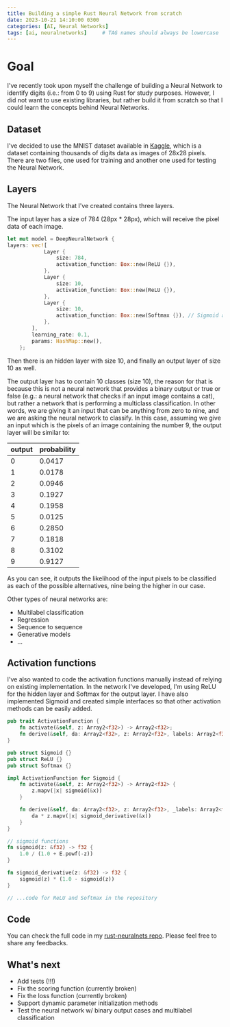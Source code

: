 ```yaml
---
title: Building a simple Rust Neural Network from scratch
date: 2023-10-21 14:10:00 0300
categories: [AI, Neural Networks]
tags: [ai, neuralnetworks]     # TAG names should always be lowercase
---
```


# Goal

I've recently took upon myself the challenge of building a Neural Network to identify digits (i.e.: from 0 to 9) using Rust for study purposes. However, I did not want to use existing libraries, but rather build it from scratch so that I could learn the concepts behind Neural Networks. 

## Dataset

I've decided to use the MNIST dataset available in [Kaggle](https://www.kaggle.com/datasets/oddrationale/mnist-in-csv), which is a dataset containing thousands of digits data as images of 28x28 pixels. There are two files, one used for training and another one used for testing the Neural Network.

## Layers

The Neural Network that I've created contains three layers. 

The input layer has a size of 784 (28px * 28px), which will receive the pixel data of each image. 

```rust
let mut model = DeepNeuralNetwork {
layers: vec![
            Layer {
                size: 784,
                activation_function: Box::new(ReLU {}),
            },
            Layer {
                size: 10,
                activation_function: Box::new(ReLU {}),
            },
            Layer {
                size: 10,
                activation_function: Box::new(Softmax {}), // Sigmoid also supported
            },
        ],
        learning_rate: 0.1,
        params: HashMap::new(),
    };
```

Then there is an hidden layer with size 10, and finally an output layer of size 10 as well. 

The output layer has to contain 10 classes (size 10), the reason for that is because this is not a neural network that provides a binary output or true or false (e.g.: a neural network that checks if an input image contains a cat), but rather a network that is performing a multiclass classification. In other words, we are giving it an input that can be anything from zero to nine, and we are asking the neural network to classify. In this case, assuming we give an input which is the pixels of an image containing the number 9, the output layer will be similar to:

| output | probability |
|--------|-------------|
| 0      | 0.0417      |
| 1      | 0.0178      |
| 2      | 0.0946      |
| 3      | 0.1927      |
| 4      | 0.1958      |
| 5      | 0.0125      |
| 6      | 0.2850      |
| 7      | 0.1818      |
| 8      | 0.3102      |
| 9      | 0.9127      |

As you can see, it outputs the likelihood of the input pixels to be classified as each of the possible alternatives, nine being the higher in our case.

Other types of neural networks are:

- Multilabel classification 
- Regression 
- Sequence to sequence
- Generative models
- ...

## Activation functions

I've also wanted to code the activation functions manually instead of relying on existing implementation. In the network I've developed, I'm using ReLU for the hidden layer and Softmax for the output layer. I have also implemented Sigmoid and created simple interfaces so that other activation methods can be easily added.

```rust
pub trait ActivationFunction {
    fn activate(&self, z: Array2<f32>) -> Array2<f32>;
    fn derive(&self, da: Array2<f32>, z: Array2<f32>, labels: Array2<f32>) -> Array2<f32>;
}

pub struct Sigmoid {}
pub struct ReLU {}
pub struct Softmax {}

impl ActivationFunction for Sigmoid {
    fn activate(&self, z: Array2<f32>) -> Array2<f32> {
        z.mapv(|x| sigmoid(&x))
    }

    fn derive(&self, da: Array2<f32>, z: Array2<f32>, _labels: Array2<f32>) -> Array2<f32> {
        da * z.mapv(|x| sigmoid_derivative(&x))
    }
}

// sigmoid functions
fn sigmoid(z: &f32) -> f32 {
    1.0 / (1.0 + E.powf(-z))
}

fn sigmoid_derivative(z: &f32) -> f32 {
    sigmoid(z) * (1.0 - sigmoid(z))
}

// ...code for ReLU and Softmax in the repository
```

## Code 

You can check the full code in my [rust-neuralnets repo](https://github.com/gabrielricci/rust-neuralnets/tree/main). Please feel free to share any feedbacks.

## What's next

- Add tests (!!!)
- Fix the scoring function (currently broken)
- Fix the loss function (currently broken)
- Support dynamic parameter initialization methods
- Test the neural network w/ binary output cases and multilabel classification
